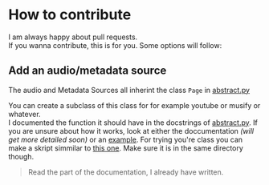 # How to contribute

I am always happy about pull requests.  
If you wanna contribute, this is for you. Some options will follow:

## Add an audio/metadata source

The audio and Metadata Sources all inherint the class `Page` in [abstract.py](src/music_kraken/pages/abstract.py)

You can create a subclass of this class for for example youtube or musify or whatever.  
I documented the function it should have in the docstrings of [abstract.py](src/music_kraken/pages/abstract.py). If you are unsure about how it works, look at either the doccumentation *(will get more detailed soon)* or an [example](src/music_kraken/pages/encyclopaedia_metallum.py). For trying you're class you can make a skript simmilar to [this one](src/metal_archives.py). Make sure it is in the same directory though.

> Read the part of the documentation, I already have written. 
